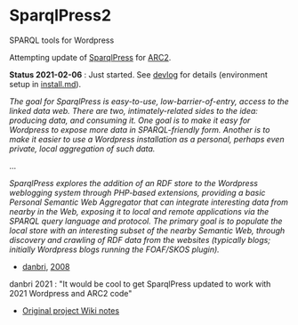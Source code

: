 # SparqlPress2
SPARQL tools for Wordpress

Attempting update of [SparqlPress](http://bzr.mfd-consult.dk/sparqlpress/) for [ARC2](https://github.com/semsol/arc2).

**Status 2021-02-06** :
Just started. See [devlog](devlog.md) for details (environment setup in [install.md](install.md)).

*The goal for SparqlPress is easy-to-use, low-barrier-of-entry, access to the linked data web. There are two, intimately-related sides to the idea: producing data, and consuming it. One goal is to make it easy for Wordpress to expose more data in SPARQL-friendly form. Another is to make it easier to use a Wordpress installation as a personal, perhaps even private, local aggregation of such data.* 

...

*SparqlPress explores the addition of an RDF store to the Wordpress weblogging system through PHP-based extensions, providing a basic Personal Semantic Web Aggregator that can integrate interesting data from nearby in the Web, exposing it to local and remote applications via the SPARQL query language and protocol. The primary goal is to populate the local store with an interesting subset of the nearby Semantic Web, through discovery and crawling of RDF data from the websites (typically blogs; initially Wordpress blogs running the FOAF/SKOS plugin).*

- [danbri](https://danbri.org/), [2008](http://www.semanlink.net/tag/sparqlpress.html)

danbri 2021 : "It would be cool to get SparqlPress updated to work with 2021 Wordpress and ARC2 code"

* [Original project Wiki notes](http://wiki.foaf-project.org/SparqlPress)

